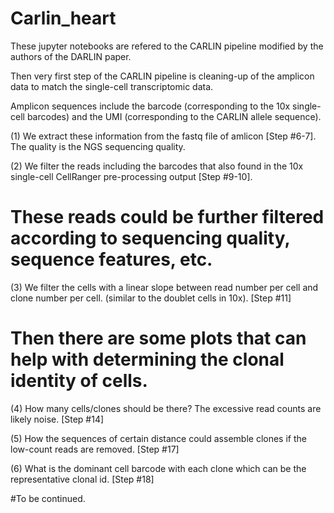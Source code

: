 # Carlin_heart
These jupyter notebooks are refered to the CARLIN pipeline modified by the authors of the DARLIN paper.

Then very first step of the CARLIN pipeline is cleaning-up of the amplicon data to match the single-cell transcriptomic data.

Amplicon sequences include the barcode (corresponding to the 10x single-cell barcodes) and the UMI (corresponding to the CARLIN allele sequence). 

(1) We extract these information from the fastq file of amlicon [Step #6-7]. The quality is the NGS sequencing quality.

(2) We filter the reads including the barcodes that also found in the 10x single-cell CellRanger pre-processing output [Step #9-10].

# These reads could be further filtered according to sequencing quality, sequence features, etc.

(3) We filter the cells with a linear slope between read number per cell and clone number per cell. (similar to the doublet cells in 10x). [Step #11]

# Then there are some plots that can help with determining the clonal identity of cells.

(4) How many cells/clones should be there? The excessive read counts are likely noise. [Step #14]  

(5) How the sequences of certain distance could assemble clones if the low-count reads are removed. [Step #17]

(6) What is the dominant cell barcode with each clone which can be the representative clonal id. [Step #18]

#To be continued.
